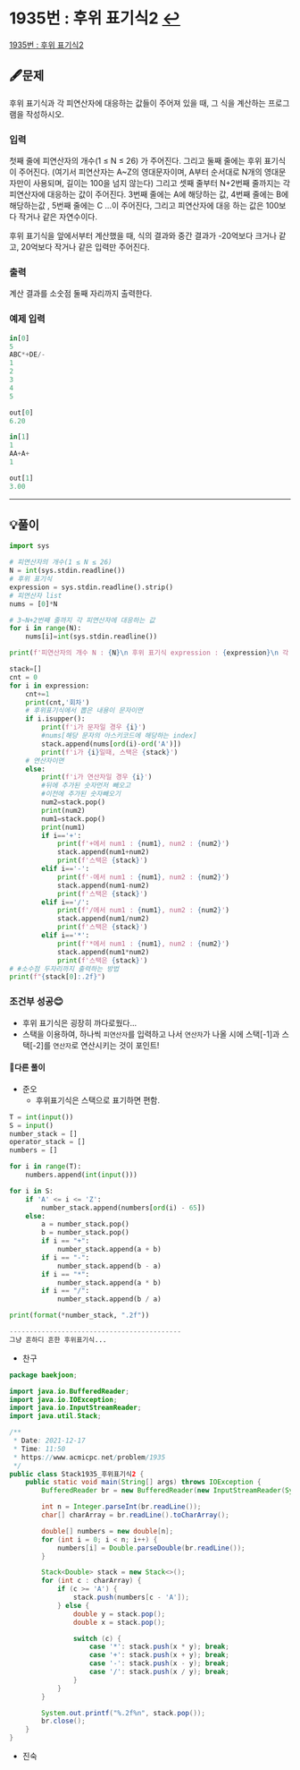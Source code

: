 # 1935번 : 후위 표기식2 [↩](../../acmicpc)

[1935번 : 후위 표기식2](https://www.acmicpc.net/problem/1935)

## 🖋️문제

 후위 표기식과 각 피연산자에 대응하는 값들이 주어져 있을 때, 그 식을 계산하는 프로그램을 작성하시오.

### 입력

 첫째 줄에 피연산자의 개수(1 ≤ N ≤ 26) 가 주어진다. 그리고 둘째 줄에는 후위 표기식이 주어진다. (여기서 피연산자는 A~Z의 영대문자이며, A부터 순서대로 N개의 영대문자만이 사용되며, 길이는 100을 넘지 않는다) 그리고 셋째 줄부터 N+2번째 줄까지는 각 피연산자에 대응하는 값이 주어진다. 3번째 줄에는 A에 해당하는 값, 4번째 줄에는 B에 해당하는값 , 5번째 줄에는 C ...이 주어진다, 그리고 피연산자에 대응 하는 값은 100보다 작거나 같은 자연수이다.

 후위 표기식을 앞에서부터 계산했을 때, 식의 결과와 중간 결과가 -20억보다 크거나 같고, 20억보다 작거나 같은 입력만 주어진다. 

### 출력

 계산 결과를 소숫점 둘째 자리까지 출력한다.

### 예제 입력

```python
in[0]
5
ABC*+DE/-
1
2
3
4
5

out[0]
6.20

in[1]
1
AA+A+
1

out[1]
3.00
```

---

## 💡풀이

```python
import sys

# 피연산자의 개수(1 ≤ N ≤ 26)
N = int(sys.stdin.readline())
# 후위 표기식
expression = sys.stdin.readline().strip()
# 피연산자 list
nums = [0]*N

# 3~N+2번째 줄까지 각 피연산자에 대응하는 값
for i in range(N):
    nums[i]=int(sys.stdin.readline())

print(f'피연산자의 개수 N : {N}\n 후위 표기식 expression : {expression}\n 각 값에 대응하는 피연산자nums : {nums}')

stack=[]
cnt = 0
for i in expression:
    cnt+=1
    print(cnt,'회차')
    # 후위표기식에서 뽑은 내용이 문자이면
    if i.isupper():
        print(f'i가 문자일 경우 {i}')
        #nums[해당 문자의 아스키코드에 해당하는 index]
        stack.append(nums[ord(i)-ord('A')])
        print(f'i가 {i}일때, 스택은 {stack}')
    # 연산자이면
    else:
        print(f'i가 연산자일 경우 {i}')
        #뒤에 추가된 숫자먼저 빼오고
        #이전에 추가된 숫자빼오기
        num2=stack.pop()
        print(num2)
        num1=stack.pop()
        print(num1)
        if i=='+':
            print(f'+에서 num1 : {num1}, num2 : {num2}')
            stack.append(num1+num2)
            print(f'스택은 {stack}')
        elif i=='-':
            print(f'-에서 num1 : {num1}, num2 : {num2}')
            stack.append(num1-num2)
            print(f'스택은 {stack}')
        elif i=='/':
            print(f'/에서 num1 : {num1}, num2 : {num2}')
            stack.append(num1/num2)
            print(f'스택은 {stack}')
        elif i=='*':
            print(f'*에서 num1 : {num1}, num2 : {num2}')
            stack.append(num1*num2)
            print(f'스택은 {stack}')
# #소수점 두자리까지 출력하는 방법
print(f"{stack[0]:.2f}")
```

###  조건부 성공😊

* 후위 표기식은 굉장히 까다로웠다...
* 스택을 이용하여, 하나씩 `피연산자`를 입력하고 나서 `연산자`가 나올 시에 스택[-1]과 스택[-2]를 `연산자`로  연산시키는 것이 포인트!


#### 🤝다른 풀이

* 준오
  * 후위표기식은 스택으로 표기하면 편함.


```python
T = int(input())
S = input()
number_stack = []
operator_stack = []
numbers = []

for i in range(T):
    numbers.append(int(input()))

for i in S:
    if 'A' <= i <= 'Z':
        number_stack.append(numbers[ord(i) - 65])
    else:
        a = number_stack.pop()
        b = number_stack.pop()
        if i == "+":
            number_stack.append(a + b)
        if i == "-":
            number_stack.append(b - a)
        if i == "*":
            number_stack.append(a * b)
        if i == "/":
            number_stack.append(b / a)

print(format(*number_stack, ".2f"))

-------------------------------------------
그냥 흔하디 흔한 후위표기식...
```

* 찬구

```java
package baekjoon;

import java.io.BufferedReader;
import java.io.IOException;
import java.io.InputStreamReader;
import java.util.Stack;

/**
 * Date: 2021-12-17
 * Time: 11:50
 * https://www.acmicpc.net/problem/1935
 */
public class Stack1935_후위표기식2 {
    public static void main(String[] args) throws IOException {
        BufferedReader br = new BufferedReader(new InputStreamReader(System.in));

        int n = Integer.parseInt(br.readLine());
        char[] charArray = br.readLine().toCharArray();

        double[] numbers = new double[n];
        for (int i = 0; i < n; i++) {
            numbers[i] = Double.parseDouble(br.readLine());
        }

        Stack<Double> stack = new Stack<>();
        for (int c : charArray) {
            if (c >= 'A') {
                stack.push(numbers[c - 'A']);
            } else {
                double y = stack.pop();
                double x = stack.pop();

                switch (c) {
                    case '*': stack.push(x * y); break;
                    case '+': stack.push(x + y); break;
                    case '-': stack.push(x - y); break;
                    case '/': stack.push(x / y); break;
                }
            }
        }

        System.out.printf("%.2f%n", stack.pop());
        br.close();
    }
}
```

* 진숙

```java

```


